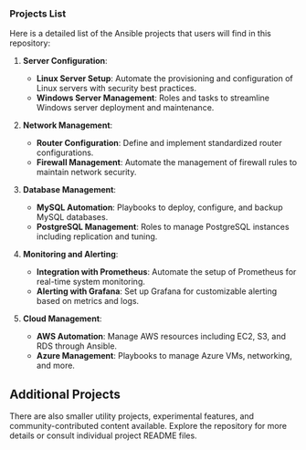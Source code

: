 ### Projects List

Here is a detailed list of the Ansible projects that users will find in this repository:

1. **Server Configuration**:
   - **Linux Server Setup**: Automate the provisioning and configuration of Linux servers with security best practices.
   - **Windows Server Management**: Roles and tasks to streamline Windows server deployment and maintenance.

2. **Network Management**:
   - **Router Configuration**: Define and implement standardized router configurations.
   - **Firewall Management**: Automate the management of firewall rules to maintain network security.

3. **Database Management**:
   - **MySQL Automation**: Playbooks to deploy, configure, and backup MySQL databases.
   - **PostgreSQL Management**: Roles to manage PostgreSQL instances including replication and tuning.

4. **Monitoring and Alerting**:
   - **Integration with Prometheus**: Automate the setup of Prometheus for real-time system monitoring.
   - **Alerting with Grafana**: Set up Grafana for customizable alerting based on metrics and logs.

5. **Cloud Management**:
   - **AWS Automation**: Manage AWS resources including EC2, S3, and RDS through Ansible.
   - **Azure Management**: Playbooks to manage Azure VMs, networking, and more.

## Additional Projects

There are also smaller utility projects, experimental features, and community-contributed content available. Explore the repository for more details or consult individual project README files.
